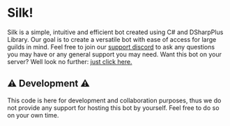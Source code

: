 # Silk! 
Silk is a simple, intuitive and efficient bot created using C# and DSharpPlus Library. Our goal is to create a versatile bot with ease of access for large guilds in mind. Feel free to join our  [support discord](https://discord.gg/d8pk9hK) to ask any questions you may have or any general support you may need. Want this bot on your server? Well look no further: [just click here.](https://discord.com/api/oauth2/authorize?client_id=721514294587424888&permissions=502656214&scope=bot)

## ⚠️ Development ⚠️
This code is here for development and collaboration purposes, thus we do not provide any support for hosting this bot by yourself. Feel free to do so on your own time.

